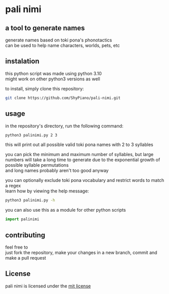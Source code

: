 # pali nimi
## a tool to generate names
generate names based on toki pona's phonotactics  
can be used to help name characters, worlds, pets, etc

## instalation
this python script was made using python 3.10  
might work on other python3 versions as well

to install, simply clone this repository:  
```bash
git clone https://github.com/ShyPiano/pali-nimi.git
```

## usage
in the repository's directory, run the following command:  
```bash
python3 palinimi.py 2 3
```
this will print out all possible valid toki pona names with 2 to 3 syllables  

you can pick the minimum and maximum number of syllables, but large numbers will
take a long time to generate due to the exponential growth of possible syllable
permutations  
and long names probably aren't too good anyway

you can optionally exclude toki pona vocabulary and restrict words to match a regex  
learn how by viewing the help message:  
```bash
python3 palinimi.py -h
```

you can also use this as a module for other python scripts
```python
import palinimi
```

## contributing
feel free to  
just fork the repository, make your changes in a new branch, commit and make a pull request

## License
pali nimi is licensed under the [mit license](LICENSE)

